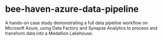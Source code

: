 # bee-haven-azure-data-pipeline
A hands-on case study demonstrating a full data pipeline workflow on Microsoft Azure, using Data Factory and Synapse Analytics to process and transform data into a Medallion Lakehouse.
